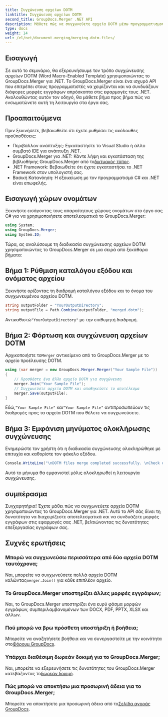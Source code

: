 ```yaml
---
title: Συγχώνευση αρχείων DOTM
linktitle: Συγχώνευση αρχείων DOTM
second_title: GroupDocs.Merger .NET API
description: Μάθετε πώς να συγχωνεύετε αρχεία DOTM μέσω προγραμματισμού χρησιμοποιώντας το GroupDocs.Merger για .NET. Αυτός ο αναλυτικός οδηγός παρέχει οδηγίες βήμα προς βήμα για προγραμματιστές.
type: docs
weight: 14
url: /el/net/document-merging/merging-dotm-files/
---
```

## Εισαγωγή
Σε αυτό το σεμινάριο, θα εξερευνήσουμε τον τρόπο συγχώνευσης αρχείων DOTM (Word Macro-Enabled Template) χρησιμοποιώντας το GroupDocs.Merger για .NET. Το GroupDocs.Merger είναι ένα ισχυρό API που επιτρέπει στους προγραμματιστές να χειρίζονται και να συνδυάζουν διάφορες μορφές εγγράφων απρόσκοπτα στις εφαρμογές τους .NET. Ακολουθώντας αυτόν τον οδηγό, θα μάθετε βήμα προς βήμα πώς να ενσωματώνετε αυτή τη λειτουργία στα έργα σας.
## Προαπαιτούμενα
Πριν ξεκινήσετε, βεβαιωθείτε ότι έχετε ρυθμίσει τις ακόλουθες προϋποθέσεις:
- Περιβάλλον ανάπτυξης: Εγκαταστήστε το Visual Studio ή άλλο συμβατό IDE για ανάπτυξη .NET.
-  GroupDocs.Merger για .NET: Κάντε λήψη και εγκατάσταση της βιβλιοθήκης GroupDocs.Merger από το[δικτυακός τόπος](https://releases.groupdocs.com/merger/net/).
- .NET Framework: Βεβαιωθείτε ότι έχετε εγκαταστήσει το .NET Framework στον υπολογιστή σας.
- Βασική Κατανόηση: Η εξοικείωση με τον προγραμματισμό C# και .NET είναι επωφελής.

## Εισαγωγή χώρων ονομάτων
Ξεκινήστε εισάγοντας τους απαραίτητους χώρους ονομάτων στο έργο σας C# για να χρησιμοποιήσετε αποτελεσματικά το GroupDocs.Merger:
```csharp
using System; 
using GroupDocs.Merger;
using System.IO;
```

Τώρα, ας αναλύσουμε τη διαδικασία συγχώνευσης αρχείων DOTM χρησιμοποιώντας το GroupDocs.Merger σε μια σειρά από ξεκάθαρα βήματα:
## Βήμα 1: Ρύθμιση καταλόγου εξόδου και ονόματος αρχείου
Ξεκινήστε ορίζοντας τη διαδρομή καταλόγου εξόδου και το όνομα του συγχωνευμένου αρχείου DOTM.
```csharp
string outputFolder = "YourOutputDirectory";
string outputFile = Path.Combine(outputFolder, "merged.dotm");
```
 Αντικαθιστώ`"YourOutputDirectory"` με την επιθυμητή διαδρομή.
## Βήμα 2: Φόρτωση και συγχώνευση αρχείων DOTM
 Αρχικοποιήστε το`Merger` αντικείμενο από το GroupDocs.Merger με το αρχείο προέλευσης DOTM.
```csharp
using (var merger = new GroupDocs.Merger.Merger("Your Sample File"))
{
    // Προσθέστε ένα άλλο αρχείο DOTM για συγχώνευση
    merger.Join("Your Sample File");
    // Συγχωνεύστε αρχεία DOTM και αποθηκεύστε το αποτέλεσμα
    merger.Save(outputFile);
}
```
 Εδώ,`"Your Sample File"` και`"Your Sample File"` αντιπροσωπεύουν τις διαδρομές προς τα αρχεία DOTM που θέλετε να συγχωνεύσετε.
## Βήμα 3: Εμφάνιση μηνύματος ολοκλήρωσης συγχώνευσης
Ενημερώστε τον χρήστη ότι η διαδικασία συγχώνευσης ολοκληρώθηκε με επιτυχία και καθορίστε τον φάκελο εξόδου.
```csharp
Console.WriteLine("\nDOTM files merge completed successfully. \nCheck output in {0}", outputFolder);
```
Αυτό το μήνυμα θα εμφανιστεί μόλις ολοκληρωθεί η λειτουργία συγχώνευσης.

## συμπέρασμα
Συγχαρητήρια! Έχετε μάθει πώς να συγχωνεύετε αρχεία DOTM χρησιμοποιώντας το GroupDocs.Merger για .NET. Αυτό το API σάς δίνει τη δυνατότητα να διαχειρίζεστε αποτελεσματικά και να συνδυάζετε μορφές εγγράφων στις εφαρμογές σας .NET, βελτιώνοντας τις δυνατότητες επεξεργασίας εγγράφων σας.

## Συχνές ερωτήσεις
### Μπορώ να συγχωνεύσω περισσότερα από δύο αρχεία DOTM ταυτόχρονα;
 Ναι, μπορείτε να συγχωνεύσετε πολλά αρχεία DOTM καλώντας`merger.Join()` για κάθε επιπλέον αρχείο.
### Το GroupDocs.Merger υποστηρίζει άλλες μορφές εγγράφων;
Ναι, το GroupDocs.Merger υποστηρίζει ένα ευρύ φάσμα μορφών εγγράφων, συμπεριλαμβανομένων των DOCX, PDF, PPTX, XLSX και άλλων.
### Πού μπορώ να βρω πρόσθετη υποστήριξη ή βοήθεια;
 Μπορείτε να αναζητήσετε βοήθεια και να συνεργαστείτε με την κοινότητα στο[Φόρουμ GroupDocs](https://forum.groupdocs.com/c/merger/32).
### Υπάρχει διαθέσιμη δωρεάν δοκιμή για το GroupDocs.Merger;
 Ναι, μπορείτε να εξερευνήσετε τις δυνατότητες του GroupDocs.Merger κατεβάζοντας το[δωρεάν δοκιμή](https://releases.groupdocs.com/).
### Πώς μπορώ να αποκτήσω μια προσωρινή άδεια για το GroupDocs.Merger;
 Μπορείτε να αποκτήσετε μια προσωρινή άδεια από το[Σελίδα αγοράς GroupDocs](https://purchase.groupdocs.com/temporary-license/).